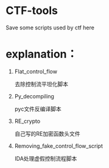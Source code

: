# CTF-tools
Save some scripts used by ctf here

# explanation：

1. Flat_control_flow

   去除控制流平坦化脚本

2. Py_decompiling

   pyc文件反编译脚本

3. RE_crypto

   自己写的RE加密函数头文件

4. Removing_fake_control_flow_script

   IDA处理虚假控制流程脚本